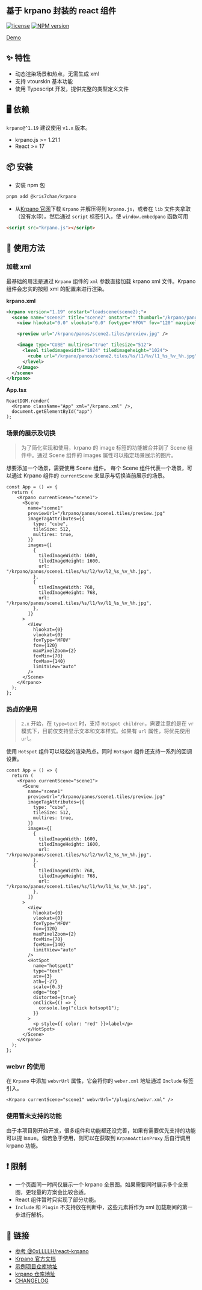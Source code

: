 ## 基于 krpano 封装的 react 组件

[![license](https://img.shields.io/badge/license-MIT-blue.svg)](https://github.com/c154387597/krpano/blob/main/LICENSE)
[![NPM version][npm-image]][npm-url]

[npm-image]: https://img.shields.io/npm/v/@kris7chan/krpano?style=flat-square
[npm-url]: https://www.npmjs.com/package/@kris7chan/krpano

[Demo](https://c154387597.github.io/krpano-demo)

## ✨ 特性

- 动态渲染场景和热点，无需生成 xml
- 支持 vtourskin 基本功能
- 使用 Typescript 开发，提供完整的类型定义文件

## 🖥 依赖

`krpano@^1.19` 建议使用 `v1.x` 版本。

- krpano.js >= 1.21.1
- React >= 17

## 📦 安装

- 安装 npm 包

```bash
pnpm add @kris7chan/krpano
```

- 从[Krpano 官网](https://krpano.com/download/)下载 `Krpano` 并解压得到 `krpano.js`，或者在 `lib` 文件夹拿取（没有水印）。然后通过 `script` 标签引入，使 `window.embedpano` 函数可用

```html
<script src="krpano.js"></script>
```

## 🔨 使用方法

### 加载 xml

最基础的用法是通过 `Krpano` 组件的 `xml` 参数直接加载 krpano xml 文件。Krpano 组件会忠实的按照 xml 的配置来进行渲染。

**krpano.xml**

```xml
<krpano version="1.19" onstart="loadscene(scene2);">
  <scene name="scene2" title="scene2" onstart="" thumburl="/krpano/panos/scene2.tiles/thumb.jpg" lat="" lng="" heading="">
    <view hlookat="0.0" vlookat="0.0" fovtype="MFOV" fov="120" maxpixelzoom="2.0" fovmin="70" fovmax="140" limitview="auto" />

    <preview url="/krpano/panos/scene2.tiles/preview.jpg" />

    <image type="CUBE" multires="true" tilesize="512">
      <level tiledimagewidth="1024" tiledimageheight="1024">
        <cube url="/krpano/panos/scene2.tiles/%s/l1/%v/l1_%s_%v_%h.jpg" />
      </level>
    </image>
  </scene>
</krpano>
```

**App.tsx**

```tsx
ReactDOM.render(
  <Krpano className="App" xml="/krpano.xml" />,
  document.getElementById("app")
);
```

### 场景的展示及切换

> 为了简化实现和使用，krpano 的 image 标签的功能被合并到了 Scene 组件中。通过 Scene 组件的 images 属性可以指定场景展示的图片。

想要添加一个场景，需要使用 Scene 组件。
每个 Scene 组件代表一个场景，可以通过 Krpano 组件的 `currentScene` 来显示与切换当前展示的场景。

```tsx
const App = () => {
  return (
    <Krpano currentScene="scene1">
      <Scene
        name="scene1"
        previewUrl="/krpano/panos/scene1.tiles/preview.jpg"
        imageTagAttributes={{
          type: "cube",
          tileSize: 512,
          multires: true,
        }}
        images={[
          {
            tiledImageWidth: 1600,
            tiledImageHeight: 1600,
            url: "/krpano/panos/scene1.tiles/%s/l2/%v/l2_%s_%v_%h.jpg",
          },
          {
            tiledImageWidth: 768,
            tiledImageHeight: 768,
            url: "/krpano/panos/scene1.tiles/%s/l1/%v/l1_%s_%v_%h.jpg",
          },
        ]}
      >
        <View
          hlookat={0}
          vlookat={0}
          fovType="MFOV"
          fov={120}
          maxPixelZoom={2}
          fovMin={70}
          fovMax={140}
          limitView="auto"
        />
      </Scene>
    </Krpano>
  );
};
```

### 热点的使用

> `2.x` 开始，在 `type=text` 时，支持 `Hotspot children`，需要注意的是在 `vr` 模式下，目前仅支持显示文本和文本样式。如果有 `url` 属性，将优先使用 `url`。

使用 `Hotspot` 组件可以轻松的渲染热点。同时 `Hotspot` 组件还支持一系列的回调设置。

```tsx
const App = () => {
  return (
    <Krpano currentScene="scene1">
      <Scene
        name="scene1"
        previewUrl="/krpano/panos/scene1.tiles/preview.jpg"
        imageTagAttributes={{
          type: "cube",
          tileSize: 512,
          multires: true,
        }}
        images={[
          {
            tiledImageWidth: 1600,
            tiledImageHeight: 1600,
            url: "/krpano/panos/scene1.tiles/%s/l2/%v/l2_%s_%v_%h.jpg",
          },
          {
            tiledImageWidth: 768,
            tiledImageHeight: 768,
            url: "/krpano/panos/scene1.tiles/%s/l1/%v/l1_%s_%v_%h.jpg",
          },
        ]}
      >
        <View
          hlookat={0}
          vlookat={0}
          fovType="MFOV"
          fov={120}
          maxPixelZoom={2}
          fovMin={70}
          fovMax={140}
          limitView="auto"
        />
        <HotSpot
          name="hotspot1"
          type="text"
          atv={3}
          ath={-27}
          scale={0.3}
          edge="top"
          distorted={true}
          onClick={() => {
            console.log("click hotsopt1");
          }}
        >
          <p style={{ color: "red" }}>label</p>
        </HotSpot>
      </Scene>
    </Krpano>
  );
};
```

### webvr 的使用

在 `Krpano` 中添加 `webvrUrl` 属性，它会将你的 `webvr.xml` 地址通过 `Include` 标签引入。

```tsx
<Krpano currentScene="scene1" webvrUrl="/plugins/webvr.xml" />
```

### 使用暂未支持的功能

由于本项目刚开始开发，很多组件和功能都还没完善，如果有需要优先支持的功能可以提 issue。倘若急于使用，则可以在获取到 `KrpanoActionProxy` 后自行调用 krpano 功能。

## ❗️ 限制

- 一个页面同一时间仅展示一个 krpano 全景图。如果需要同时展示多个全景图，更轻量的方案会比较合适。
- React 组件暂时只实现了部分功能。
- `Include` 和 `Plugin` 不支持放在判断中，这些元素将作为 xml 加载期间的第一步进行解析。

## 🔗 链接

- [参考 @0xLLLLH/react-krpano](https://github.com/0xLLLLH/react-krpano)
- [Krpano 官方文档](https://krpano.com/docu/xml/)
- [示例项目仓库地址](https://github.com/c154387597/krpano-demo)
- [krpano 仓库地址](https://github.com/c154387597/krpano)
- [CHANGELOG](https://github.com/c154387597/krpano/CHANGELOG.md)
